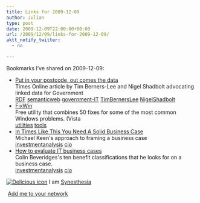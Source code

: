 ```yaml
---
title: Links for 2009-12-09
author: Julian
type: post
date: 2009-12-09T22:00:00+00:00
url: /2009/12/09/links-for-2009-12-09/
aktt_notify_twitter:
  - no

---
```

Bookmarks I&#8217;ve shared on 2009-12-09:

  * [Put in your postcode, out comes the data][1]  
    Times Online article by Tim Berners-Lee and Nigel Shadbolt advocating linked data for Government  
    [RDF][2] [semanticweb][3] [government-IT][4] [TimBernersLee][5] [NigelShadbolt][6] 
  * [FixWin][7]  
    Free utility that combines 50 fixes for some of the most common Windows problems. (Vista  
    [utilities][8] [tools][9] 
  * [In Times Like This You Need A Solid Business Case][10]  
    Michael Keen's approach to framing a business case  
    [investmentanalysis][11] [cio][12] 
  * [How to evaluate IT business cases][13]  
    Colin Beveridges's ten benefit classifications that he looks for on a business case.  
    [investmentanalysis][11] [cio][12] 

<p class="deliciouslink">
  <a href="https://del.icio.us/synesthesia" title="See all my bookmarks on del.icio.us"><img src="https://www.synesthesia.co.uk/images/deliciousicon.jpg" alt="Delicious icon" /></a>&nbsp;I am <a href="https://del.icio.us/synesthesia" title="See all my bookmarks on del.icio.us">Synesthesia</a>
</p>

<p class="deliciouslink">
  <a href="https://del.icio.us/network?add=synesthesia" title="Add me to your del.icio.us network"><img src="https://www.synesthesia.co.uk/images/add.gif" alt="" /></a>&nbsp;<a href="https://del.icio.us/network?add=synesthesia" title="Add me to your del.icio.us network">Add me to your network</a>
</p>

 [1]: https://www.timesonline.co.uk/tol/comment/columnists/guest_contributors/article6920761.ece
 [2]: https://delicious.com/synesthesia/RDF
 [3]: https://delicious.com/synesthesia/semanticweb
 [4]: https://delicious.com/synesthesia/government-IT
 [5]: https://delicious.com/synesthesia/TimBernersLee
 [6]: https://delicious.com/synesthesia/NigelShadbolt
 [7]: https://www.online-tech-tips.com/windows-7/troubleshoot-windows-7-errors
 [8]: https://delicious.com/synesthesia/utilities
 [9]: https://delicious.com/synesthesia/tools
 [10]: https://www.dabcc.com/article.aspx?id=10233
 [11]: https://delicious.com/synesthesia/investmentanalysis
 [12]: https://delicious.com/synesthesia/cio
 [13]: https://www.colin-beveridge.com/index.php/how-to-evaluate-it-business-cases